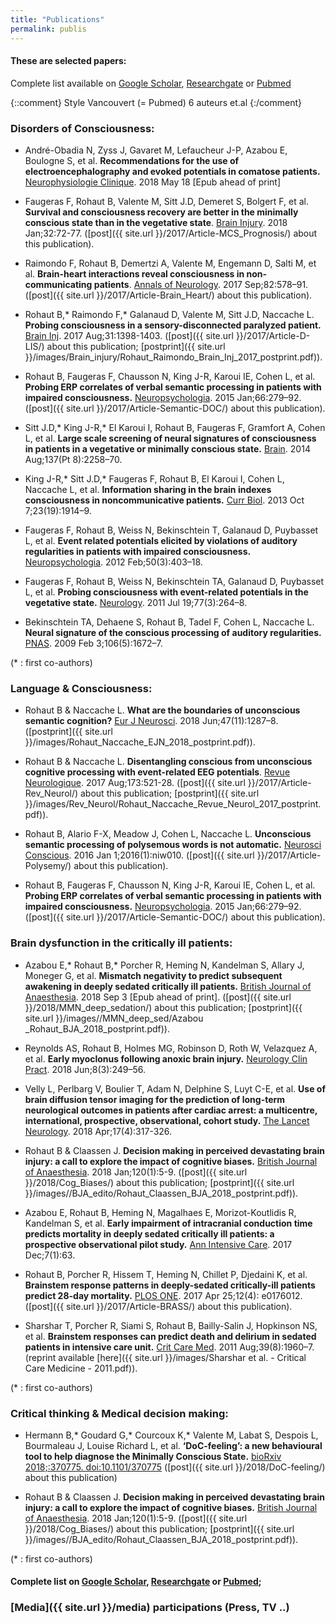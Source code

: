 ```yaml
---
title: "Publications"
permalink: publis
---
```


#### These are selected papers:
Complete list available on [Google Scholar], [Researchgate] or [Pubmed]

{::comment} Style Vancouvert (= Pubmed) 6 auteurs et.al {:/comment}

<script type='text/javascript' src='https://d1bxh8uas1mnw7.cloudfront.net/assets/embed.js'></script>


### Disorders of Consciousness:

- André-Obadia N, Zyss J, Gavaret M, Lefaucheur J-P, Azabou E, Boulogne S, et al. **Recommendations for the use of electroencephalography and evoked potentials in comatose patients.** [Neurophysiologie Clinique](https://doi.org/10.1016/j.neucli.2018.05.038). 2018 May 18 [Epub ahead of
print]
    <div class='altmetric-embed' data-badge-type='bar'  data-hide-less-than='1' data-doi='10.1016/j.neucli.2018.05.038'></div>

- Faugeras F, Rohaut B, Valente M, Sitt J.D, Demeret S, Bolgert F, et al. **Survival and consciousness recovery are better in the minimally conscious state than in the vegetative state**. [Brain Injury](https://doi.org/10.1080/02699052.2017.1364421). 2018 Jan;32:72-77. ([post]({{ site.url }}/2017/Article-MCS_Prognosis/) about this publication).
    <div class='altmetric-embed' data-badge-type='bar'  data-hide-less-than='1' data-doi='10.1080/02699052.2017.1364421'></div>

- Raimondo F, Rohaut B, Demertzi A, Valente M, Engemann D, Salti M, et al. **Brain-heart interactions reveal consciousness in non-communicating patients**. [Annals of Neurology](http://dx.doi.org/10.1002/ana.25045). 2017 Sep;82:578–91. ([post]({{ site.url }}/2017/Article-Brain_Heart/) about this publication).
    <div class='altmetric-embed' data-badge-type='bar'  data-hide-less-than='1' data-doi='10.1002/ana.25045'></div>


- Rohaut B,* Raimondo F,* Galanaud D, Valente M, Sitt J.D, Naccache L. **Probing
consciousness in a sensory-disconnected paralyzed patient.** [Brain Inj](https://doi.org/10.1080/02699052.2017.1327673). 2017 Aug;31:1398-1403. ([post]({{ site.url }}/2017/Article-D-LIS/) about this publication; [postprint]({{ site.url }}/images/Brain_injury/Rohaut_Raimondo_Brain_Inj_2017_postprint.pdf)).
    <div class='altmetric-embed' data-badge-type='bar'  data-hide-less-than='1' data-doi='10.1080/02699052.2017.1327673'></div>


- Rohaut B, Faugeras F, Chausson N, King J-R, Karoui IE, Cohen L, et al. **Probing ERP correlates of verbal semantic processing in patients with impaired consciousness.** [Neuropsychologia](http://dx.doi.org/10.1016/j.neuropsychologia.2014.10.014). 2015 Jan;66:279–92. ([post]({{ site.url }}/2017/Article-Semantic-DOC/) about this publication).
    <div class='altmetric-embed' data-badge-type='bar'  data-hide-less-than='1'  data-doi='10.1016/j.neuropsychologia.2014.10.014'></div>

- Sitt J.D,* King J-R,* El Karoui I, Rohaut B, Faugeras F, Gramfort A, Cohen L, et al. **Large scale screening of neural signatures of consciousness in patients in a vegetative or minimally conscious state.** [Brain](https://doi.org/10.1093/brain/awu141). 2014 Aug;137(Pt 8):2258–70.
    <div class='altmetric-embed' data-badge-type='bar'  data-hide-less-than='1' data-doi='10.1093/brain/awu141'></div>

- King J-R,* Sitt J.D,* Faugeras F, Rohaut B, El Karoui I, Cohen L, Naccache L, et al. **Information sharing in the brain indexes consciousness in noncommunicative patients.** [Curr Biol](http://dx.doi.org/10.1016/j.cub.2013.07.075). 2013 Oct 7;23(19):1914–9.
    <div class='altmetric-embed' data-badge-type='bar'  data-hide-less-than='1' data-doi='10.1016/j.cub.2013.07.075'></div>

- Faugeras F, Rohaut B, Weiss N, Bekinschtein T, Galanaud D, Puybasset L, et al.  **Event related potentials elicited by violations of auditory regularities in patients with impaired consciousness.** [Neuropsychologia](http://dx.doi.org/10.1016/j.neuropsychologia.2011.12.015). 2012 Feb;50(3):403–18.
    <div class='altmetric-embed' data-badge-type='bar'  data-hide-less-than='1'  data-doi='10.1016/j.neuropsychologia.2011.12.015'></div>

- Faugeras F, Rohaut B, Weiss N, Bekinschtein TA, Galanaud D, Puybasset L, et al. **Probing consciousness with event-related potentials in the vegetative state.** [Neurology](http://dx.doi.org/10.1212/WNL.0b013e3182217ee8). 2011 Jul 19;77(3):264–8.
    <div class='altmetric-embed' data-badge-type='bar'  data-hide-less-than='1' data-doi='10.1212/WNL.0b013e3182217ee8'></div>

- Bekinschtein TA, Dehaene S, Rohaut B, Tadel F, Cohen L, Naccache L. **Neural signature of the conscious processing of auditory regularities.** [PNAS](http://dx.doi.org/10.1073/pnas.0809667106). 2009 Feb 3;106(5):1672–7.
    <div class='altmetric-embed'  data-badge-type='bar'  data-hide-less-than='1' data-doi='10.1073/pnas.0809667106'></div>  

(* : first co-authors)

### Language & Consciousness:

- Rohaut B & Naccache L. **What are the boundaries of unconscious semantic
cognition?** [Eur J Neurosci](https://doi.org/10.1111/ejn.13930). 2018 Jun;47(11):1287–8. ([postprint]({{ site.url }}/images/Rohaut_Naccache_EJN_2018_postprint.pdf)).
    <div class='altmetric-embed' data-badge-type='bar'  data-hide-less-than='1' data-doi='10.1111/ejn.13930'></div>

- Rohaut B & Naccache L. **Disentangling conscious from unconscious cognitive processing with event-related EEG potentials**. [Revue Neurologique](https://doi.org/10.1016/j.neurol.2017.08.001). 2017 Aug;173:521-28. ([post]({{ site.url }}/2017/Article-Rev_Neurol/) about this publication; [postprint]({{ site.url }}/images/Rev_Neurol/Rohaut_Naccache_Revue_Neurol_2017_postprint.pdf)).
    <div class='altmetric-embed' data-badge-type='bar'  data-hide-less-than='1' data-doi='10.1016/j.neurol.2017.08.001'></div>

- Rohaut B, Alario F-X, Meadow J, Cohen L, Naccache L. **Unconscious semantic processing of polysemous words is not automatic.** [Neurosci Conscious](https://doi.org/10.1093/nc/niw010). 2016 Jan 1;2016(1):niw010. ([post]({{ site.url }}/2017/Article-Polysemy/) about this publication).
    <div class='altmetric-embed' data-badge-type='bar'  data-hide-less-than='1' data-doi='10.1093/nc/niw010'></div>

- Rohaut B, Faugeras F, Chausson N, King J-R, Karoui IE, Cohen L, et al. **Probing ERP correlates of verbal semantic processing in patients with impaired consciousness.** [Neuropsychologia](http://dx.doi.org/10.1016/j.neuropsychologia.2014.10.014). 2015 Jan;66:279–92. ([post]({{ site.url }}/2017/Article-Semantic-DOC/) about this publication).
    <div class='altmetric-embed' data-badge-type='bar'  data-hide-less-than='1'  data-doi='10.1016/j.neuropsychologia.2014.10.014'></div>


### Brain dysfunction in the critically ill patients:
- Azabou E,* Rohaut B,* Porcher R, Heming N, Kandelman S, Allary J, Moneger G, et al. **Mismatch negativity to predict subsequent awakening in deeply sedated critically ill patients.** [British Journal of Anaesthesia](https://doi.org/10.1016/j.bja.2018.06.029). 2018 Sep 3 [Epub ahead of print]. ([post]({{ site.url }}/2018/MMN_deep_sedation/) about this publication; [postprint]({{ site.url }}/images//MMN_deep_sed/Azabou _Rohaut_BJA_2018_postprint.pdf)).  
    <div class='altmetric-embed' data-badge-type='bar'  data-hide-less-than='1' data-doi='10.1016/j.bja.2018.06.029'></div>

- Reynolds AS, Rohaut B, Holmes MG, Robinson D, Roth W, Velazquez A, et al. **Early myoclonus following anoxic brain injury.** [Neurology Clin Pract](https://doi.org/10.1212/CPJ.0000000000000466).  2018 Jun;8(3):249–56.
    <div class='altmetric-embed' data-badge-type='bar'  data-hide-less-than='1' data-doi='10.1212/CPJ.0000000000000466'></div>

- Velly L, Perlbarg V, Boulier T, Adam N, Delphine S, Luyt C-E, et al. **Use of brain diffusion tensor imaging for the prediction of long-term neurological outcomes in patients after cardiac arrest: a multicentre, international, prospective, observational, cohort study.** [The Lancet Neurology](https://doi.org/10.1016/S1474-4422(18)30027-9). 2018 Apr;17(4):317-326.
    <div class='altmetric-embed' data-badge-type='bar'  data-hide-less-than='1' data-doi='10.1016/S1474-4422(18)30027-9'></div>

- Rohaut B & Claassen J. **Decision making in perceived devastating brain injury: a call to explore the impact of cognitive biases.** [British Journal of Anaesthesia](http://dx.doi.org/10.1016/j.bja.2017.11.007). 2018 Jan;120(1):5-9. ([post]({{ site.url }}/2018/Cog_Biases/) about this publication; [postprint]({{ site.url }}/images//BJA_edito/Rohaut_Claassen_BJA_2018_postprint.pdf)).
    <div class='altmetric-embed' data-badge-type='bar'  data-hide-less-than='1' data-doi='10.1016/j.bja.2017.11.007'></div>

- Azabou E, Rohaut B, Heming N, Magalhaes E, Morizot-Koutlidis R, Kandelman S, et al. **Early impairment of intracranial conduction time predicts
mortality in deeply sedated critically ill patients: a prospective observational
pilot study.** [Ann Intensive Care](https://doi.org/10.1186/s13613-017-0290-5). 2017 Dec;7(1):63.
    <div class='altmetric-embed' data-badge-type='bar'  data-hide-less-than='1' data-doi='10.1186/s13613-017-0290-5'></div>

- Rohaut B, Porcher R, Hissem T, Heming N, Chillet P, Djedaini K, et al. **Brainstem response patterns in deeply-sedated critically-ill patients predict 28-day mortality.** [PLOS ONE](https://doi.org/10.1371/journal.pone.0176012). 2017 Apr 25;12(4): e0176012. ([post]({{ site.url }}/2017/Article-BRASS/)  about this publication).
    <div class='altmetric-embed' data-badge-type='bar'  data-hide-less-than='1' data-doi='10.1371/journal.pone.0176012'></div>

- Sharshar T, Porcher R, Siami S, Rohaut B, Bailly-Salin J, Hopkinson NS, et al. **Brainstem responses can predict death and delirium in sedated patients in intensive care unit.** [Crit Care Med](http://dx.doi.org/10.1097/CCM.0b013e31821b843b). 2011 Aug;39(8):1960–7. (reprint available [here]({{ site.url }}/images/Sharshar et al. - Critical Care Medicine - 2011.pdf)).
    <div class='altmetric-embed' data-badge-type='bar'  data-hide-less-than='1' data-doi='10.1097/CCM.0b013e31821b843b'></div>

(* : first co-authors)

### Critical thinking & Medical decision making:

- Hermann B,* Goudard G,* Courcoux K,* Valente M, Labat S, Despois L, Bourmaleau J, Louise Richard L, et al. **‘DoC-feeling’: a new behavioural tool to help diagnose the Minimally Conscious State.** [bioRxiv 2018;:370775. doi:10.1101/370775](https://doi.org/10.1101/370775) ([post]({{ site.url }}/2018/DoC-feeling/) about this publication)
    <div class='altmetric-embed' data-badge-type='bar'  data-hide-less-than='1' data-doi='10.1101/370775'></div>

- Rohaut B & Claassen J. **Decision making in perceived devastating brain injury: a call to explore the impact of cognitive biases.** [British Journal of Anaesthesia](http://dx.doi.org/10.1016/j.bja.2017.11.007). 2018 Jan;120(1):5-9. ([post]({{ site.url }}/2018/Cog_Biases/) about this publication; [postprint]({{ site.url }}/images//BJA_edito/Rohaut_Claassen_BJA_2018_postprint.pdf)).  
  <div class='altmetric-embed' data-badge-type='bar'  data-hide-less-than='1' data-doi='10.1016/j.bja.2017.11.007'></div>

(* : first co-authors)
#### Complete list on [Google Scholar], [Researchgate] or [Pubmed];

### [Media]({{ site.url }}/media) participations (Press, TV ..)

[Google Scholar]: https://scholar.google.fr/citations?hl=fr&user=jgHpg1oAAAAJ&view_op=list_works&sortby=pubdate
[Researchgate]:https://www.researchgate.net/profile/Benjamin_Rohaut
[Pubmed]:https://www.ncbi.nlm.nih.gov/pubmed/?term=Rohaut+B%5BAuthor%5D+OR+Rohaut+B%5BInvestigator%5D

